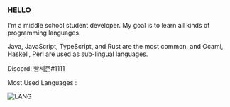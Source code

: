 ### HELLO

I'm a middle school student developer. My goal is to learn all kinds of programming languages.

Java, JavaScript, TypeScript, and Rust are the most common, and Ocaml, Haskell, Perl are used as sub-lingual languages.

Discord: 빵세준#1111

Most Used Languages : 


![LANG](https://github-readme-stats.vercel.app/api/top-langs/?username=bangsejun&theme=tokyonight)
